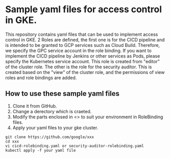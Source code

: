 # Sample yaml files for access control in GKE.

This repository contains yaml files that can be used to implement access control in GKE. 2 Roles are defined, the first one is for the CICD pipeline and is intended to be granted to GCP services such as Cloud Build. Therefore, we specify the GPC service account in the role binding. If you want to implement the CICD pipeline by  Jenkins or other services as Pods, please specify the Kubernetes service account. This role is created from "editor" of the cluster role. The other is the role for the security auditor. This is created based on the "view" of the cluster role, and the permissions of view roles and role bindings are added. 

## How to use these sample yaml files

1. Clone it from GitHub.
1. Change a derectory which is craeted.
1. Modify the parts enclosed in <> to suit your environment in RoleBinding files.
1. Apply your yaml files to your gke cluster.

``` shell
git clone https://github.com/google/xxx
cd xxx
vi cicd-rolebinding.yaml or security-auditor-rolebinding.yaml
kubectl apply -f your yaml file
```
